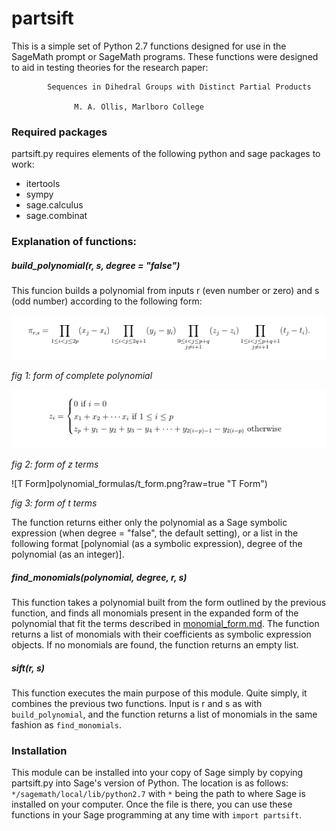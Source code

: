 # partsift
This is a simple set of Python 2.7 functions designed for use in the SageMath prompt or SageMath programs.
These functions were designed to aid in testing theories for the research paper:
            
            Sequences in Dihedral Groups with Distinct Partial Products
                   
                  M. A. Ollis, Marlboro College
### Required packages
partsift.py requires elements of the following python and sage packages to work:
- itertools
- sympy
- sage.calculus
- sage.combinat

### Explanation of functions:

##### *build_polynomial(r, s, degree = "false")*
This funcion builds a polynomial from inputs r (even number or zero) and s (odd number) according to the following form:

![Polynomial Form](polynomial_formulas/pi_form.png?raw=true "Polynomial Form")

*fig 1: form of complete polynomial*

![Z Form](polynomial_formulas/z_form.png?raw=true "Z Form")

*fig 2: form of z terms*

![T Form]polynomial_formulas/t_form.png?raw=true "T Form")

*fig 3: form of t terms*

The function returns either only the polynomial as a Sage symbolic expression (when degree = "false", the default setting), or a list in the following format \[polynomial (as a symbolic expression), degree of the polynomial (as an integer)].

##### *find_monomials(polynomial, degree, r, s)*
This function takes a polynomial built from the form outlined by the previous function, and finds all monomials present in the expanded form of the polynomial that fit the terms described in [monomial_form.md](polynomial_formulas/monomial_form.md). The function returns a list of monomials with their coefficients as symbolic expression objects. If no monomials are found, the function returns an empty list. 

##### *sift(r, s)*
This function executes the main purpose of this module. Quite simply, it combines the previous two functions. Input is r and s as with `build_polynomial`, and the function returns a list of monomials in the same fashion as `find_monomials`. 

### Installation 
This module can be installed into your copy of Sage simply by copying partsift.py into Sage's version of Python. The location is as follows: `*/sagemath/local/lib/python2.7` with `*` being the path to where Sage is installed on your computer. Once the file is there, you can use these functions in your Sage programming at any time with `import partsift`. 
